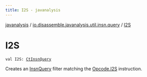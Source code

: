 ```yaml
---
title: I2S - javanalysis
---
```


[javanalysis](../index.html) / [io.disassemble.javanalysis.util.insn.query](index.html) / [I2S](./-i2-s.html)

# I2S

`val I2S: `[`CtInsnQuery`](-ct-insn-query/index.html)

Creates an [InsnQuery](-insn-query/index.html) filter matching the [Opcode.I2S](#) instruction.

